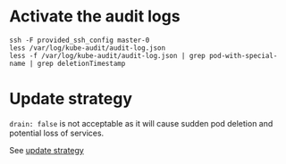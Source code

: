 
# Activate the audit logs

```
ssh -F provided_ssh_config master-0
less /var/log/kube-audit/audit-log.json
less -f /var/log/kube-audit/audit-log.json | grep pod-with-special-name | grep deletionTimestamp
```

# Update strategy

`drain: false` is not acceptable as it will cause sudden pod deletion and potential loss of services.

See [update strategy](https://rancher.com/docs/rke/latest/en/upgrades/configuring-strategy/)
